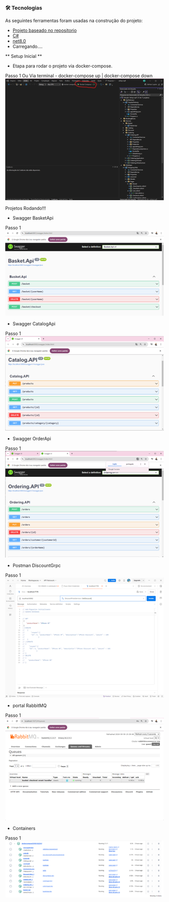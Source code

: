 ### 🛠 Tecnologias

As seguintes ferramentas foram usadas na construção do projeto:

- [Projeto baseado no repositorio](https://github.com/dotnet-architecture/eShopOnContainers)
- [C#](https://learn.microsoft.com/pt-br/dotnet/csharp/)
- [net8.0](https://learn.microsoft.com/pt-br/dotnet/core/whats-new/dotnet-8/overview)
- Carregando....

** Setup Inicial **

- Etapa para rodar o projeto via docker-compose.

Passo 1 Ou Via terminal - docker-compose up | docker-compose down
![alt text](/docs/executarVsDockerCompose.png)


Projetos Rodando!!!

- Swagger BasketApi

Passo 1
![alt text](/docs/BasketApi.png)

- Swagger CatalogApi

Passo 1
![alt text](/docs/CatalogApi.png)

- Swagger OrderApi

Passo 1
![alt text](/docs/OrderApi.png)

- Postman DiscountGrpc

Passo 1
![alt text](/docs/DiscountGrpc.png)


- portal RabbitMQ

Passo 1
![alt text](/docs/RabbitMQ.png)


- Containers

Passo 1
![alt text](/docs/Containers.png)
